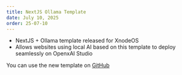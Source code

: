 ```yaml
---
title: NextJS Ollama Template
date: July 10, 2025
order: 25-07-10
---
```


- NextJS + Ollama template released for XnodeOS
- Allows websites using local AI based on this template to deploy seamlessly on OpenxAI Studio

You can use the new template on [GitHub](https://github.com/OpenxAI-Network/nextjs-ollama-template)
